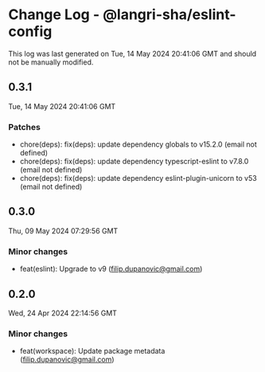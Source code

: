 # Change Log - @langri-sha/eslint-config

This log was last generated on Tue, 14 May 2024 20:41:06 GMT and should not be manually modified.

<!-- Start content -->

## 0.3.1

Tue, 14 May 2024 20:41:06 GMT

### Patches

- chore(deps): fix(deps): update dependency globals to v15.2.0 (email not defined)
- chore(deps): fix(deps): update dependency typescript-eslint to v7.8.0 (email not defined)
- chore(deps): fix(deps): update dependency eslint-plugin-unicorn to v53 (email not defined)

## 0.3.0

Thu, 09 May 2024 07:29:56 GMT

### Minor changes

- feat(eslint): Upgrade to v9 (filip.dupanovic@gmail.com)

## 0.2.0

Wed, 24 Apr 2024 22:14:56 GMT

### Minor changes

- feat(workspace): Update package metadata (filip.dupanovic@gmail.com)
